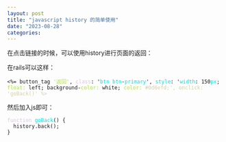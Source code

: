 ```yaml
---
layout: post
title: "javascript history 的简单使用"
date: "2023-08-28"
categories: 
---
```

<p>在点击链接的时候，可以使用history进行页面的返回：</p>

<p>在rails可以这样：</p>

<pre>
<code>&lt;%= button_tag <span style="color:#abe338">&#39;返回&#39;</span>, <span style="color:#dcc6e0">class</span>: &#39;<span style="color:#00e0e0">btn</span> <span style="color:#00e0e0">btn</span>-<span style="color:#00e0e0">primary</span>&#39;, <span style="color:#00e0e0">style</span>: &#39;<span style="color:#00e0e0">width</span>: 150<span style="color:#00e0e0">px</span>; <span style="color:#abe338">float:</span> left; background-<span style="color:#abe338">color:</span> white; <span style="color:#abe338">color:</span> <span style="color:#d4d0ab">#0d6efd;&#39;, onclick: &#39;goBack()&#39; %&gt;</span></code></pre>

<p>然后加入js即可：</p>

<pre>
<code><span style="color:#dcc6e0">function</span> <span style="color:#00e0e0">goBack</span>() {
  history.back();
}
</code></pre>

